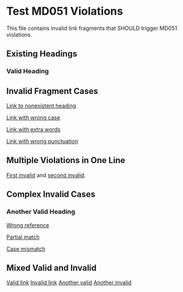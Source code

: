 # Test MD051 Violations

This file contains invalid link fragments that SHOULD trigger MD051 violations.

## Existing Headings

### Valid Heading

## Invalid Fragment Cases

[Link to nonexistent heading](#nonexistent-heading)

[Link with wrong case](#Valid-Heading)

[Link with extra words](#valid-heading-extra)

[Link with wrong punctuation](#valid_heading)

## Multiple Violations in One Line

[First invalid](#invalid-one) and [second invalid](#invalid-two).

## Complex Invalid Cases

### Another Valid Heading

[Wrong reference](#another-invalid-heading)

[Partial match](#another-valid)

[Case mismatch](#Another-Valid-Heading)

## Mixed Valid and Invalid

[Valid link](#valid-heading)
[Invalid link](#completely-wrong)
[Another valid](#another-valid-heading)
[Another invalid](#does-not-exist)